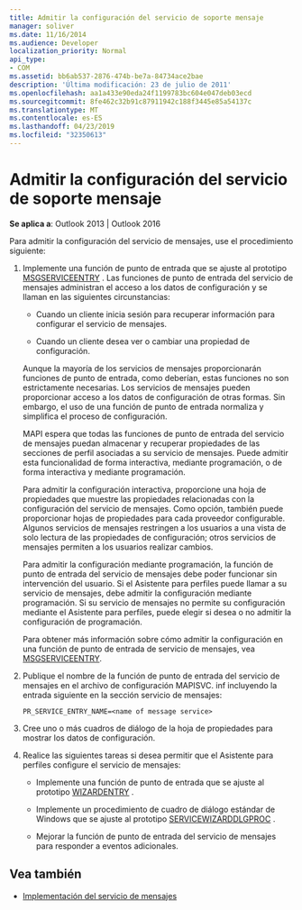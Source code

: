 ```yaml
---
title: Admitir la configuración del servicio de soporte mensaje
manager: soliver
ms.date: 11/16/2014
ms.audience: Developer
localization_priority: Normal
api_type:
- COM
ms.assetid: bb6ab537-2876-474b-be7a-84734ace2bae
description: 'Última modificación: 23 de julio de 2011'
ms.openlocfilehash: aa1a433e90eda24f1199783bc604e047deb03ecd
ms.sourcegitcommit: 8fe462c32b91c87911942c188f3445e85a54137c
ms.translationtype: MT
ms.contentlocale: es-ES
ms.lasthandoff: 04/23/2019
ms.locfileid: "32350613"
---
```

# <a name="supporting-message-service-configuration"></a>Admitir la configuración del servicio de soporte mensaje
  
**Se aplica a**: Outlook 2013 | Outlook 2016 
  
Para admitir la configuración del servicio de mensajes, use el procedimiento siguiente:
  
1. Implemente una función de punto de entrada que se ajuste al prototipo [MSGSERVICEENTRY](msgserviceentry.md) . Las funciones de punto de entrada del servicio de mensajes administran el acceso a los datos de configuración y se llaman en las siguientes circunstancias: 
    
   - Cuando un cliente inicia sesión para recuperar información para configurar el servicio de mensajes.
    
   - Cuando un cliente desea ver o cambiar una propiedad de configuración. 
    
   Aunque la mayoría de los servicios de mensajes proporcionarán funciones de punto de entrada, como deberían, estas funciones no son estrictamente necesarias. Los servicios de mensajes pueden proporcionar acceso a los datos de configuración de otras formas. Sin embargo, el uso de una función de punto de entrada normaliza y simplifica el proceso de configuración.
    
   MAPI espera que todas las funciones de punto de entrada del servicio de mensajes puedan almacenar y recuperar propiedades de las secciones de perfil asociadas a su servicio de mensajes. Puede admitir esta funcionalidad de forma interactiva, mediante programación, o de forma interactiva y mediante programación.
    
   Para admitir la configuración interactiva, proporcione una hoja de propiedades que muestre las propiedades relacionadas con la configuración del servicio de mensajes. Como opción, también puede proporcionar hojas de propiedades para cada proveedor configurable. Algunos servicios de mensajes restringen a los usuarios a una vista de solo lectura de las propiedades de configuración; otros servicios de mensajes permiten a los usuarios realizar cambios.
    
   Para admitir la configuración mediante programación, la función de punto de entrada del servicio de mensajes debe poder funcionar sin intervención del usuario. Si el Asistente para perfiles puede llamar a su servicio de mensajes, debe admitir la configuración mediante programación. Si su servicio de mensajes no permite su configuración mediante el Asistente para perfiles, puede elegir si desea o no admitir la configuración de programación.
    
   Para obtener más información sobre cómo admitir la configuración en una función de punto de entrada de servicio de mensajes, vea [MSGSERVICEENTRY](msgserviceentry.md).
    
2. Publique el nombre de la función de punto de entrada del servicio de mensajes en el archivo de configuración MAPISVC. inf incluyendo la entrada siguiente en la sección servicio de mensajes:
    
   `PR_SERVICE_ENTRY_NAME=<name of message service>`
    
3. Cree uno o más cuadros de diálogo de la hoja de propiedades para mostrar los datos de configuración.
    
4. Realice las siguientes tareas si desea permitir que el Asistente para perfiles configure el servicio de mensajes:
    
   - Implemente una función de punto de entrada que se ajuste al prototipo [WIZARDENTRY](wizardentry.md) . 
    
   - Implemente un procedimiento de cuadro de diálogo estándar de Windows que se ajuste al prototipo [SERVICEWIZARDDLGPROC](servicewizarddlgproc.md) . 
    
   - Mejorar la función de punto de entrada del servicio de mensajes para responder a eventos adicionales.
    
## <a name="see-also"></a>Vea también

- [Implementación del servicio de mensajes](message-service-implementation.md)

